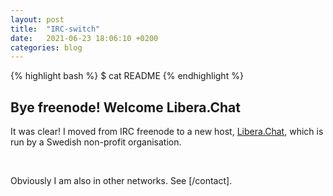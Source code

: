 ```yaml
---
layout: post
title:  "IRC-switch"
date:   2021-06-23 18:06:10 +0200
categories: blog 
---
```

{% highlight bash %}
$ cat README
{% endhighlight %}
## Bye freenode! Welcome Libera.Chat 
It was clear!
I moved from IRC freenode to a new host, [Libera.Chat], which is run by a Swedish non-profit organisation.  
<p>&nbsp;</p>
Obviously I am also in other networks. See [/contact].

[Libera.Chat]: https://libera.chat/
[/contact]: https://aicsx.github.io/ax/contact
